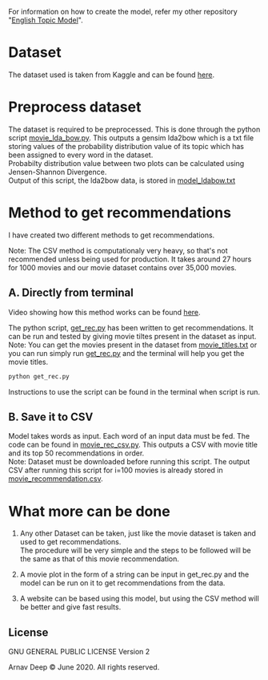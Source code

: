 For information on how to create the model, refer my other repository "[English Topic Model](https://github.com/arnav-deep/EnglishTopicModel)".

# Dataset
The dataset used is taken from Kaggle and can be found [here](https://www.kaggle.com/jrobischon/wikipedia-movie-plots).

# Preprocess dataset
The dataset is required to be preprocessed. This is done through the python script [movie_lda_bow.py](https://github.com/arnav-deep/MovieRecommendation/blob/master/movie_lda_bow.py). This outputs a gensim lda2bow which is a txt file storing values of the probability distribution value of its topic which has been assigned to every word in the dataset.<br>
Probabilty distribution value between two plots can be calculated using Jensen-Shannon Divergence.<br>
Output of this script, the lda2bow data, is stored in [model_ldabow.txt](https://github.com/arnav-deep/MovieRecommendation/blob/master/movie_ldabow.txt)

# Method to get recommendations
I have created two different methods to get recommendations. 

Note: The CSV method is computationaly very heavy, so that's not recommended unless being used for production. It takes around 27 hours for 1000 movies and our movie dataset contains over 35,000 movies.

## A. Directly from terminal
Video showing how this method works can be found [here](https://drive.google.com/open?id=1zKI9-WiZsM4FT4043dBx4PGDZ4NXI4As).

The python script, [get_rec.py](https://github.com/arnav-deep/MovieRecommendation/blob/master/get_rec.py) has been written to get recommendations. It can be run and tested by giving movie tiltes present in the dataset as input.<br>
Note: You can get the movies present in the dataset from [movie_titles.txt](https://github.com/arnav-deep/MovieRecommendation/blob/master/movie_titles.txt) or you can run simply run [get_rec.py](https://github.com/arnav-deep/MovieRecommendation/blob/master/get_rec.py) and the terminal will help you get the movie titles.
```python
python get_rec.py
```
Instructions to use the script can be found in the terminal when script is run.

## B. Save it to CSV
Model takes words as input. Each word of an input data must be fed. The code can be found in [movie_rec_csv.py](https://github.com/arnav-deep/MovieRecommendation/blob/master/movie_rec_csv.py). This outputs a CSV with movie title and its top 50 recommendations in order.<br>
Note: Dataset must be downloaded before running this script. The output CSV after running this script for i=100 movies is already stored in [movie_recommendation.csv](https://github.com/arnav-deep/MovieRecommendation/blob/master/movie_recommendation.csv).

# What more can be done
1. Any other Dataset can be taken, just like the movie dataset is taken and used to get recommendations.<br>
The procedure will be very simple and the steps to be followed will be the same as that of this movie recommendation.<br>

2. A movie plot in the form of a string can be input in get_rec.py and the model can be run on it to get recommendations from the data.<br>

3. A website can be based using this model, but using the CSV method will be better and give fast results.

## License
GNU GENERAL PUBLIC LICENSE Version 2

Arnav Deep © June 2020. All rights reserved.
